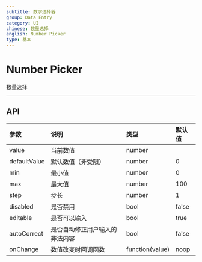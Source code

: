 ```yaml
---
subtitle: 数字选择器
group: Data Entry
category: UI
chinese: 数量选择
english: Number Picker
type: 基本
---
```


# Number Picker

数量选择

---


## API

| 参数 | 说明 | 类型 | 默认值 |
|:-----|:-----|:-----|:-----|
| value | 当前数值 | number | |
| defaultValue | 默认数值（非受限） | number | 0 |
| min | 最小值 | number | 0 |
| max | 最大值 | number | 100 |
| step | 步长 | number | 1 |
| disabled | 是否禁用 | bool | false |
| editable | 是否可以输入 | bool | true |
| autoCorrect | 是否自动修正用户输入的非法内容 | bool | false |
| onChange | 数值改变时回调函数 | function(value) | noop |
